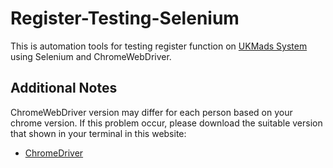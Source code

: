 # Register-Testing-Selenium
This is automation tools for testing register function on [UKMads System](https://github.com/NurfaNuva/ukmads) using Selenium and ChromeWebDriver.

## Additional Notes
ChromeWebDriver version may differ for each person based on your chrome version. If this problem occur, please download the suitable version that shown in your terminal in this website:

- [ChromeDriver](https://chromedriver.chromium.org/)
